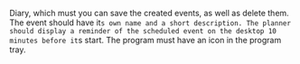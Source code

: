 Diary, which must you can save the created events, as well as delete them. The event should have it`s own name and a short description. The planner should display a reminder of the scheduled event on the desktop 10 minutes before it`s start. The program must have an icon in the program tray.
